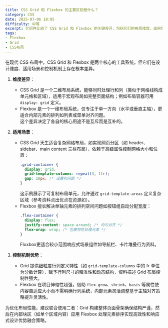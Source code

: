 ```yaml
---
title: CSS Grid 和 Flexbox 的主要区别是什么？
category: CSS
date: 2025-07-06 18:05
difficulty: 中等
excerpt: 介绍并比较了 CSS Grid 和 Flexbox 的关键差异，包括它们的布局维度、适用场景和控制机制。
tags:
- Flexbox
- Grid
- CSS布局
---
```

在现代 CSS 布局中，CSS Grid 和 Flexbox 是两个核心的工具系统，但它们在设计维度、适用场景和控制机制上存在根本差异。

1.  **维度差异**：  
    - CSS Grid 是一个二维布局系统，能够同时处理行和列（类似于网格线构成单元格和区域），适用于宏观布局如完整页面结构；例如布局容器可用 `display: grid` 定义。  
    - Flexbox 是一个一维布局系统，仅专注于单一方向（水平或垂直主轴），更适合内部元素的排列如列表或菜单对齐问题。  
    这个差异决定了各自的核心用途不是互斥而是互补的。  

2.  **适用场景**：  
    - CSS Grid 天生适合复杂网格布局，如实现网页分区（如 header、sidebar、main content 三栏布局），依赖于高级属性控制网格大小和位置：  
      ```css
      .grid-container {
        display: grid;
        grid-template-columns: repeat(3, 1fr);
        gap: 10px; /* 设置列间距 */
      }
      ```  
      这示例展示了可复制布局单元，允许通过 `grid-template-areas` 定义复杂区域（参考资料点出优点在资源如）。  
    - Flexbox 擅长解决单轴元素的排列空间问题如按钮组自动分配宽度：  
      ```css
      .flex-container {
        display: flex;
        justify-content: space-around; /* 均匀对齐 */
        flex-wrap: wrap; /* 包裹特性处理元素 */
      }
      ```  
      Fluxbox更适合较小范围响应式场景组件如导航栏、卡片堆叠行为资料。  

3.  **控制机制优势**：  
    - Grid 提供细粒度行列定义特性（如 `grid-template-columns` 中的 fr 单位为分数计算），赋予行列尺寸的精准性和动态结构，资料描述 Grid 布局控制性强大。  
    - Flexbox 在项目伸缩性超强，借助 `flex-grow`、`shrink`、`basis` 等属性使内容自适应大小而不需明确行列系统，内部元素灵活调整基于主轴对齐策略提升灵活性。

为优化布局性能，建议联合使用二者：Grid 构建整体页面骨架确保结构严谨，然后在内部块区（如单个区域内容）应用 Flexbox 处理元素排序实现高效性和响应式设计优势融合策略。
